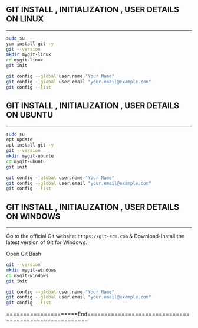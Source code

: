 ## GIT INSTALL , INITIALIZATION , USER DETAILS ON LINUX
-----------------------------------------------------------------


```sh
sudo su
yum install git -y 
git --version
mkdir mygit-linux
cd mygit-linux
git init
```


```sh
git config --global user.name "Your Name"
git config --global user.email "your.email@example.com"
git config --list 
```



## GIT INSTALL , INITIALIZATION , USER DETAILS ON UBUNTU 
-----------------------------------------------------------------


```sh
sudo su
apt update
apt install git -y 
git --version
mkdir mygit-ubuntu
cd mygit-ubuntu
git init
```


```sh
git config --global user.name "Your Name"
git config --global user.email "your.email@example.com"
git config --list 
```


## GIT INSTALL , INITIALIZATION , USER DETAILS ON WINDOWS
-----------------------------------------------------------------


Go to the official Git website: `https://git-scm.com`  & Download-Install the latest version of Git for Windows.

Open Git Bash

```sh
git --version
mkdir mygit-windows
cd mygit-windows
git init
```


```sh
git config --global user.name "Your Name"
git config --global user.email "your.email@example.com"
git config --list 
```



=====================End======================================================
